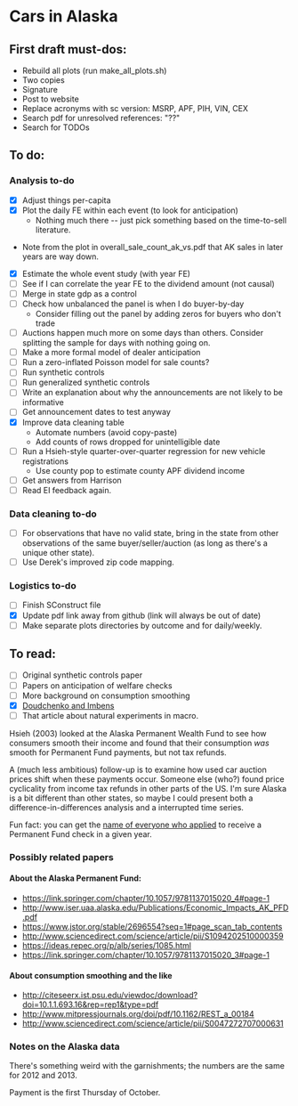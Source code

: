 # Cars in Alaska

## First draft must-dos:
- Rebuild all plots (run make_all_plots.sh)
- Two copies
- Signature
- Post to website
- Replace acronyms with sc version: MSRP, APF, PIH, VIN, CEX
- Search pdf for unresolved references: "??"
- Search for TODOs

## To do:
### Analysis to-do
- [x] Adjust things per-capita
- [x] Plot the daily FE within each event (to look for anticipation)
    - Nothing much there -- just pick something based on the time-to-sell literature.
- Note from the plot in overall_sale_count_ak_vs.pdf that AK sales in later years are way down.
- [x] Estimate the whole event study (with year FE)
- [ ] See if I can correlate the year FE to the dividend amount (not causal)
- [ ] Merge in state gdp as a control
- [ ] Check how unbalanced the panel is when I do buyer-by-day
    - Consider filling out the panel by adding zeros for buyers who don't trade
- [ ] Auctions happen much more on some days than others. Consider splitting the sample for days with nothing going on.
- [ ] Make a more formal model of dealer anticipation
- [ ] Run a zero-inflated Poisson model for sale counts?
- [ ] Run synthetic controls
- [ ] Run generalized synthetic controls
- [ ] Write an explanation about why the announcements are not likely to be informative
- [ ] Get announcement dates to test anyway
- [x] Improve data cleaning table
    - Automate numbers (avoid copy-paste)
    - Add counts of rows dropped for unintelligible date
- [ ] Run a Hsieh-style quarter-over-quarter regression for new vehicle registrations
    - Use county pop to estimate county APF dividend income
- [ ] Get answers from Harrison
- [ ] Read EI feedback again.

### Data cleaning to-do
- [ ] For observations that have no valid state, bring in the state from other observations of the same buyer/seller/auction (as long as there's a unique other state).
- [ ] Use Derek's improved zip code mapping.

### Logistics to-do
- [ ] Finish SConstruct file
- [x] Update pdf link away from github (link will always be out of date)
- [ ] Make separate plots directories by outcome and for daily/weekly.

## To read:
- [ ] Original synthetic controls paper
- [ ] Papers on anticipation of welfare checks
- [ ] More background on consumption smoothing
- [x] [Doudchenko and Imbens](https://www.nber.org/papers/w22791)
- [ ] That article about natural experiments in macro.

Hsieh (2003) looked at the Alaska Permanent Wealth Fund to see how consumers smooth their income and found that their consumption _was_ smooth for Permanent Fund payments, but not tax refunds.

A (much less ambitious) follow-up is to examine how used car auction prices shift when these payments occur.
Someone else (who?) found price cyclicality from income tax refunds in other parts of the US.
I'm sure Alaska is a bit different than other states, so maybe I could present both a difference-in-differences analysis and a interrupted time series.

Fun fact: you can get the [name of everyone who applied](https://pfd.alaska.gov/Division-Info/Applicant-Database) to receive a Permanent Fund check in a given year.


### Possibly related papers
#### About the Alaska Permanent Fund:
- https://link.springer.com/chapter/10.1057/9781137015020_4#page-1
- http://www.iser.uaa.alaska.edu/Publications/Economic_Impacts_AK_PFD.pdf
- https://www.jstor.org/stable/2696554?seq=1#page_scan_tab_contents
- http://www.sciencedirect.com/science/article/pii/S1094202510000359
- https://ideas.repec.org/p/alb/series/1085.html
- https://link.springer.com/chapter/10.1057/9781137015020_3#page-1
#### About consumption smoothing and the like
- http://citeseerx.ist.psu.edu/viewdoc/download?doi=10.1.1.693.16&rep=rep1&type=pdf
- http://www.mitpressjournals.org/doi/pdf/10.1162/REST_a_00184
- http://www.sciencedirect.com/science/article/pii/S0047272707000631

### Notes on the Alaska data
There's something weird with the garnishments; the numbers are the same for 2012 and 2013.

Payment is the first Thursday of October.
